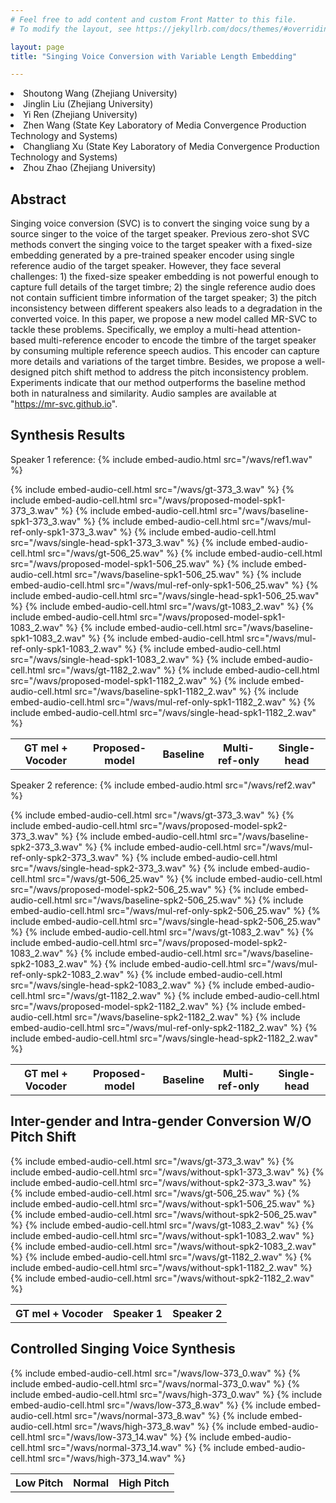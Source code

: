 ```yaml
---
# Feel free to add content and custom Front Matter to this file.
# To modify the layout, see https://jekyllrb.com/docs/themes/#overriding-theme-defaults

layout: page
title: "Singing Voice Conversion with Variable Length Embedding"

---
```


<li>Shoutong Wang (Zhejiang University) </li>
<li>Jinglin Liu (Zhejiang University) </li>
<li>Yi Ren (Zhejiang University) </li>
<li>Zhen Wang (State Key Laboratory of Media Convergence Production Technology and Systems) </li>
<li>Changliang Xu (State Key Laboratory of Media Convergence Production Technology and Systems) </li>
<li>Zhou Zhao (Zhejiang University) </li>

## Abstract

Singing voice conversion (SVC) is to convert the singing voice sung by a source singer to the voice of the target speaker. Previous zero-shot SVC methods convert the singing voice to the target speaker with a fixed-size embedding generated by a pre-trained speaker encoder using single reference audio of the target speaker. However, they face several challenges: 1) the fixed-size speaker embedding is not powerful enough to capture full details of the target timbre; 2) the single reference audio does not contain sufficient timbre information of the target speaker; 3) the pitch inconsistency between different speakers also leads to a degradation in the converted voice. In this paper, we propose a new model called MR-SVC to tackle these problems. Specifically, we employ a multi-head attention-based multi-reference encoder to encode the timbre of the target speaker by consuming multiple reference speech audios. This encoder can capture more details and variations of the target timbre. Besides, we propose a well-designed pitch shift method to address the pitch inconsistency problem. Experiments indicate that our method outperforms the baseline method both in naturalness and similarity. Audio samples are available at "https://mr-svc.github.io".


## Synthesis Results


Speaker 1 reference: {% include embed-audio.html src="/wavs/ref1.wav" %}


<table><thead>
<tr>
<th style="text-align: center">GT mel + Vocoder</th>
<th style="text-align: center">Proposed-model</th>
<th style="text-align: center">Baseline</th>
<th style="text-align: center">Multi-ref-only</th>
<th style="text-align: center">Single-head</th>
</tr></thead><tbody>
<tr>
{% include embed-audio-cell.html src="/wavs/gt-373_3.wav" %}
{% include embed-audio-cell.html src="/wavs/proposed-model-spk1-373_3.wav" %}
{% include embed-audio-cell.html src="/wavs/baseline-spk1-373_3.wav" %}
{% include embed-audio-cell.html src="/wavs/mul-ref-only-spk1-373_3.wav" %}
{% include embed-audio-cell.html src="/wavs/single-head-spk1-373_3.wav" %}
</tr>
<tr>
{% include embed-audio-cell.html src="/wavs/gt-506_25.wav" %}
{% include embed-audio-cell.html src="/wavs/proposed-model-spk1-506_25.wav" %}
{% include embed-audio-cell.html src="/wavs/baseline-spk1-506_25.wav" %}
{% include embed-audio-cell.html src="/wavs/mul-ref-only-spk1-506_25.wav" %}
{% include embed-audio-cell.html src="/wavs/single-head-spk1-506_25.wav" %}
</tr>
<tr>
{% include embed-audio-cell.html src="/wavs/gt-1083_2.wav" %}
{% include embed-audio-cell.html src="/wavs/proposed-model-spk1-1083_2.wav" %}
{% include embed-audio-cell.html src="/wavs/baseline-spk1-1083_2.wav" %}
{% include embed-audio-cell.html src="/wavs/mul-ref-only-spk1-1083_2.wav" %}
{% include embed-audio-cell.html src="/wavs/single-head-spk1-1083_2.wav" %}
</tr>
<tr>
{% include embed-audio-cell.html src="/wavs/gt-1182_2.wav" %}
{% include embed-audio-cell.html src="/wavs/proposed-model-spk1-1182_2.wav" %}
{% include embed-audio-cell.html src="/wavs/baseline-spk1-1182_2.wav" %}
{% include embed-audio-cell.html src="/wavs/mul-ref-only-spk1-1182_2.wav" %}
{% include embed-audio-cell.html src="/wavs/single-head-spk1-1182_2.wav" %}
</tr>
</tbody></table>


Speaker 2 reference: {% include embed-audio.html src="/wavs/ref2.wav" %}

<table><thead>
<tr>
<th style="text-align: center">GT mel + Vocoder</th>
<th style="text-align: center">Proposed-model</th>
<th style="text-align: center">Baseline</th>
<th style="text-align: center">Multi-ref-only</th>
<th style="text-align: center">Single-head</th>
</tr></thead><tbody>
<tr>
{% include embed-audio-cell.html src="/wavs/gt-373_3.wav" %}
{% include embed-audio-cell.html src="/wavs/proposed-model-spk2-373_3.wav" %}
{% include embed-audio-cell.html src="/wavs/baseline-spk2-373_3.wav" %}
{% include embed-audio-cell.html src="/wavs/mul-ref-only-spk2-373_3.wav" %}
{% include embed-audio-cell.html src="/wavs/single-head-spk2-373_3.wav" %}
</tr>
<tr>
{% include embed-audio-cell.html src="/wavs/gt-506_25.wav" %}
{% include embed-audio-cell.html src="/wavs/proposed-model-spk2-506_25.wav" %}
{% include embed-audio-cell.html src="/wavs/baseline-spk2-506_25.wav" %}
{% include embed-audio-cell.html src="/wavs/mul-ref-only-spk2-506_25.wav" %}
{% include embed-audio-cell.html src="/wavs/single-head-spk2-506_25.wav" %}
</tr>
<tr>
{% include embed-audio-cell.html src="/wavs/gt-1083_2.wav" %}
{% include embed-audio-cell.html src="/wavs/proposed-model-spk2-1083_2.wav" %}
{% include embed-audio-cell.html src="/wavs/baseline-spk2-1083_2.wav" %}
{% include embed-audio-cell.html src="/wavs/mul-ref-only-spk2-1083_2.wav" %}
{% include embed-audio-cell.html src="/wavs/single-head-spk2-1083_2.wav" %}
</tr>
<tr>
{% include embed-audio-cell.html src="/wavs/gt-1182_2.wav" %}
{% include embed-audio-cell.html src="/wavs/proposed-model-spk2-1182_2.wav" %}
{% include embed-audio-cell.html src="/wavs/baseline-spk2-1182_2.wav" %}
{% include embed-audio-cell.html src="/wavs/mul-ref-only-spk2-1182_2.wav" %}
{% include embed-audio-cell.html src="/wavs/single-head-spk2-1182_2.wav" %}
</tr>
</tbody></table>


## Inter-gender and Intra-gender Conversion W/O Pitch Shift


<table><thead>
<tr>
<th style="text-align: center">GT mel + Vocoder</th>
<th style="text-align: center">Speaker 1</th>
<th style="text-align: center">Speaker 2</th>
</tr></thead><tbody>
<tr>
{% include embed-audio-cell.html src="/wavs/gt-373_3.wav" %}
{% include embed-audio-cell.html src="/wavs/without-spk1-373_3.wav" %}
{% include embed-audio-cell.html src="/wavs/without-spk2-373_3.wav" %}
</tr>
<tr>
{% include embed-audio-cell.html src="/wavs/gt-506_25.wav" %}
{% include embed-audio-cell.html src="/wavs/without-spk1-506_25.wav" %}
{% include embed-audio-cell.html src="/wavs/without-spk2-506_25.wav" %}
</tr>
<tr>
{% include embed-audio-cell.html src="/wavs/gt-1083_2.wav" %}
{% include embed-audio-cell.html src="/wavs/without-spk1-1083_2.wav" %}
{% include embed-audio-cell.html src="/wavs/without-spk2-1083_2.wav" %}
</tr>
<tr>
{% include embed-audio-cell.html src="/wavs/gt-1182_2.wav" %}
{% include embed-audio-cell.html src="/wavs/without-spk1-1182_2.wav" %}
{% include embed-audio-cell.html src="/wavs/without-spk2-1182_2.wav" %}
</tr>
</tbody></table>


## Controlled Singing Voice Synthesis


<table><thead>
<tr>
<th style="text-align: center">Low Pitch</th>
<th style="text-align: center">Normal</th>
<th style="text-align: center">High Pitch</th>
</tr></thead><tbody>
<tr>
{% include embed-audio-cell.html src="/wavs/low-373_0.wav" %}
{% include embed-audio-cell.html src="/wavs/normal-373_0.wav" %}
{% include embed-audio-cell.html src="/wavs/high-373_0.wav" %}
</tr>
<tr>
{% include embed-audio-cell.html src="/wavs/low-373_8.wav" %}
{% include embed-audio-cell.html src="/wavs/normal-373_8.wav" %}
{% include embed-audio-cell.html src="/wavs/high-373_8.wav" %}
</tr>
<tr>
{% include embed-audio-cell.html src="/wavs/low-373_14.wav" %}
{% include embed-audio-cell.html src="/wavs/normal-373_14.wav" %}
{% include embed-audio-cell.html src="/wavs/high-373_14.wav" %}
</tr>
</tbody></table>